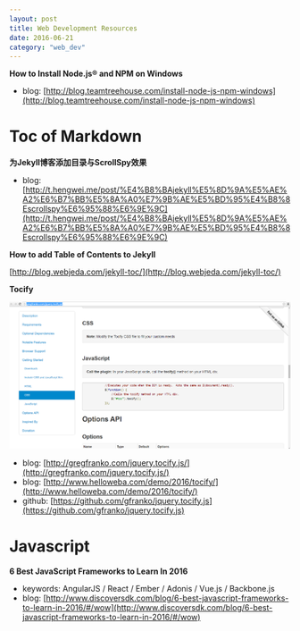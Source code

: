 ```yaml
---
layout: post
title: Web Development Resources
date: 2016-06-21
category: "web_dev"
---
```


**How to Install Node.js® and NPM on Windows**

- blog: [http://blog.teamtreehouse.com/install-node-js-npm-windows](http://blog.teamtreehouse.com/install-node-js-npm-windows)

# Toc of Markdown

**为Jekyll博客添加目录与ScrollSpy效果**

- blog: [http://t.hengwei.me/post/%E4%B8%BAjekyll%E5%8D%9A%E5%AE%A2%E6%B7%BB%E5%8A%A0%E7%9B%AE%E5%BD%95%E4%B8%8Escrollspy%E6%95%88%E6%9E%9C](http://t.hengwei.me/post/%E4%B8%BAjekyll%E5%8D%9A%E5%AE%A2%E6%B7%BB%E5%8A%A0%E7%9B%AE%E5%BD%95%E4%B8%8Escrollspy%E6%95%88%E6%9E%9C)

**How to add Table of Contents to Jekyll**

[http://blog.webjeda.com/jekyll-toc/](http://blog.webjeda.com/jekyll-toc/)

**Tocify**

![](/assets/web_dev/tocify.png)

- blog: [http://gregfranko.com/jquery.tocify.js/](http://gregfranko.com/jquery.tocify.js/)
- blog: [http://www.helloweba.com/demo/2016/tocify/](http://www.helloweba.com/demo/2016/tocify/)
- github: [https://github.com/gfranko/jquery.tocify.js](https://github.com/gfranko/jquery.tocify.js)

# Javascript

**6 Best JavaScript Frameworks to Learn In 2016**

- keywords: AngularJS / React / Ember / Adonis / Vue.js / Backbone.js
- blog: [http://www.discoversdk.com/blog/6-best-javascript-frameworks-to-learn-in-2016/#/wow](http://www.discoversdk.com/blog/6-best-javascript-frameworks-to-learn-in-2016/#/wow)